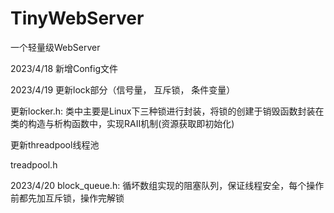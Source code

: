 # TinyWebServer
一个轻量级WebServer

2023/4/18
新增Config文件

2023/4/19
更新lock部分（信号量， 互斥锁， 条件变量）

更新locker.h:
类中主要是Linux下三种锁进行封装，将锁的创建于销毁函数封装在类的构造与析构函数中，实现RAII机制(资源获取即初始化)

更新threadpool线程池

treadpool.h

2023/4/20
block_queue.h:
循坏数组实现的阻塞队列，保证线程安全，每个操作前都先加互斥锁，操作完解锁
